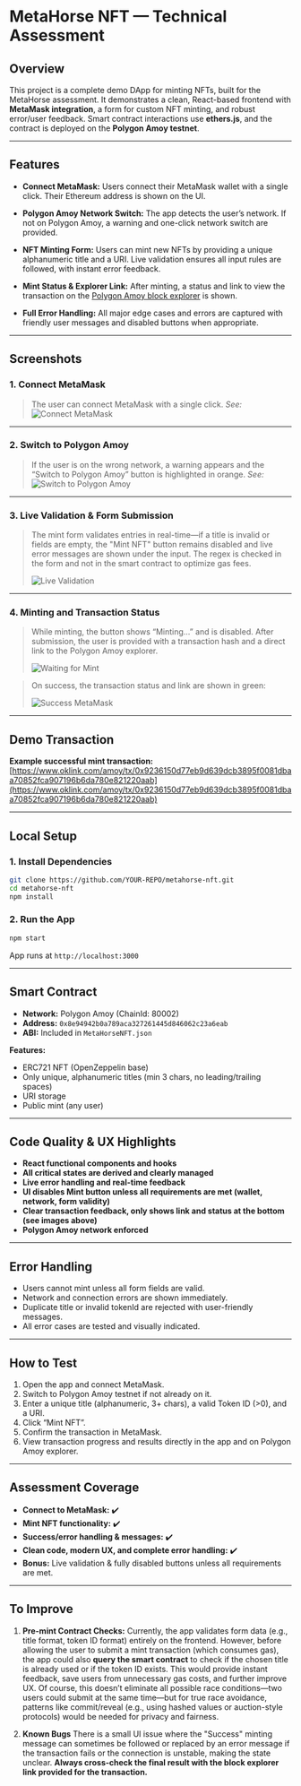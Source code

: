 # MetaHorse NFT — Technical Assessment

## Overview

This project is a complete demo DApp for minting NFTs, built for the MetaHorse assessment.
It demonstrates a clean, React-based frontend with **MetaMask integration**, a form for custom NFT minting, and robust error/user feedback.
Smart contract interactions use **ethers.js**, and the contract is deployed on the **Polygon Amoy testnet**.

---

## Features

* **Connect MetaMask:**
  Users connect their MetaMask wallet with a single click.
  Their Ethereum address is shown on the UI.

* **Polygon Amoy Network Switch:**
  The app detects the user’s network. If not on Polygon Amoy, a warning and one-click network switch are provided.

* **NFT Minting Form:**
  Users can mint new NFTs by providing a unique alphanumeric title and a URI.
  Live validation ensures all input rules are followed, with instant error feedback.

* **Mint Status & Explorer Link:**
  After minting, a status and link to view the transaction on the [Polygon Amoy block explorer](https://www.oklink.com/amoy/tx/0x9236150d77eb9d639dcb3895f0081dbaa70852fca907196b6da780e821220aab) is shown.

* **Full Error Handling:**
  All major edge cases and errors are captured with friendly user messages and disabled buttons when appropriate.

---

## Screenshots

### **1. Connect MetaMask**

> The user can connect MetaMask with a single click.
> *See:*
> ![Connect MetaMask](./public/connectMetaMask.png)

---

### **2. Switch to Polygon Amoy**

> If the user is on the wrong network, a warning appears and the “Switch to Polygon Amoy” button is highlighted in orange.
> *See:*
> ![Switch to Polygon Amoy](./public/switchToPolygonAmoy.png)

---

### **3. Live Validation & Form Submission**

> The mint form validates entries in real-time—if a title is invalid or fields are empty, the "Mint NFT" button remains disabled and live error messages are shown under the input. The regex is checked in the form and not in the smart contract to optimize gas fees.
>
> ![Live Validation](./public/submitMetaMask.png)

---

### **4. Minting and Transaction Status**

> While minting, the button shows “Minting…” and is disabled. After submission, the user is provided with a transaction hash and a direct link to the Polygon Amoy explorer.
>
> ![Waiting for Mint](./public/waitForMint.png)

> On success, the transaction status and link are shown in green:
>
> ![Success MetaMask](./public/sucess_metaMask.png)

---

## Demo Transaction

**Example successful mint transaction:**
[https://www.oklink.com/amoy/tx/0x9236150d77eb9d639dcb3895f0081dbaa70852fca907196b6da780e821220aab](https://www.oklink.com/amoy/tx/0x9236150d77eb9d639dcb3895f0081dbaa70852fca907196b6da780e821220aab)

---

## Local Setup

### 1. **Install Dependencies**

```bash
git clone https://github.com/YOUR-REPO/metahorse-nft.git
cd metahorse-nft
npm install
```

### 2. **Run the App**

```bash
npm start
```

App runs at `http://localhost:3000`

---

## Smart Contract

* **Network:** Polygon Amoy (ChainId: 80002)
* **Address:** `0x8e94942b0a789aca327261445d846062c23a6eab`
* **ABI:** Included in `MetaHorseNFT.json`

**Features:**

* ERC721 NFT (OpenZeppelin base)
* Only unique, alphanumeric titles (min 3 chars, no leading/trailing spaces)
* URI storage
* Public mint (any user)

---

## Code Quality & UX Highlights

* **React functional components and hooks**
* **All critical states are derived and clearly managed**
* **Live error handling and real-time feedback**
* **UI disables Mint button unless all requirements are met (wallet, network, form validity)**
* **Clear transaction feedback, only shows link and status at the bottom (see images above)**
* **Polygon Amoy network enforced**

---

## Error Handling

* Users cannot mint unless all form fields are valid.
* Network and connection errors are shown immediately.
* Duplicate title or invalid tokenId are rejected with user-friendly messages.
* All error cases are tested and visually indicated.

---

## How to Test

1. Open the app and connect MetaMask.
2. Switch to Polygon Amoy testnet if not already on it.
3. Enter a unique title (alphanumeric, 3+ chars), a valid Token ID (>0), and a URI.
4. Click “Mint NFT”.
5. Confirm the transaction in MetaMask.
6. View transaction progress and results directly in the app and on Polygon Amoy explorer.

---

## Assessment Coverage

* **Connect to MetaMask:** ✔️
* **Mint NFT functionality:** ✔️
* **Success/error handling & messages:** ✔️
* **Clean code, modern UX, and complete error handling:** ✔️
* **Bonus:** Live validation & fully disabled buttons unless all requirements are met.

---

## To Improve

1. **Pre-mint Contract Checks:**
   Currently, the app validates form data (e.g., title format, token ID format) entirely on the frontend. However, before allowing the user to submit a mint transaction (which consumes gas), the app could also **query the smart contract** to check if the chosen title is already used or if the token ID exists.
   This would provide instant feedback, save users from unnecessary gas costs, and further improve UX.
   Of course, this doesn’t eliminate all possible race conditions—two users could submit at the same time—but for true race avoidance, patterns like commit/reveal (e.g., using hashed values or auction-style protocols) would be needed for privacy and fairness.

2. **Known Bugs**
   There is a small UI issue where the "Success" minting message can sometimes be followed or replaced by an error message if the transaction fails or the connection is unstable, making the state unclear. **Always cross-check the final result with the block explorer link provided for the transaction.**